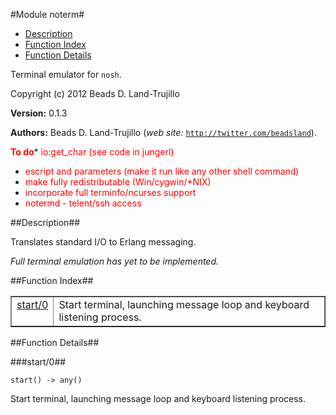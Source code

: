 

#Module noterm#
* [Description](#description)
* [Function Index](#index)
* [Function Details](#functions)


Terminal emulator for `nosh`.



Copyright (c) 2012 Beads D. Land-Trujillo

__Version:__ 0.1.3

__Authors:__ Beads D. Land-Trujillo (_web site:_ [`http://twitter.com/beadsland`](http://twitter.com/beadsland)).

__<font color="red">To do</font>__* <font color="red"> io:get_char (see code in jungerl)</font>
* <font color="red"> escript and parameters (make it run like any other shell command)</font>
* <font color="red"> make fully redistributable (Win/cygwin/*NIX)</font>
* <font color="red"> incorporate full terminfo/ncurses support</font>
* <font color="red"> notermd - telent/ssh access</font>
<a name="description"></a>

##Description##


 
Translates standard I/O to Erlang messaging.

_Full terminal emulation has yet to be implemented._<a name="index"></a>

##Function Index##


<table width="100%" border="1" cellspacing="0" cellpadding="2" summary="function index"><tr><td valign="top"><a href="#start-0">start/0</a></td><td>Start terminal, launching message loop and keyboard listening process.</td></tr></table>


<a name="functions"></a>

##Function Details##

<a name="start-0"></a>

###start/0##




`start() -> any()`



Start terminal, launching message loop and keyboard listening process.